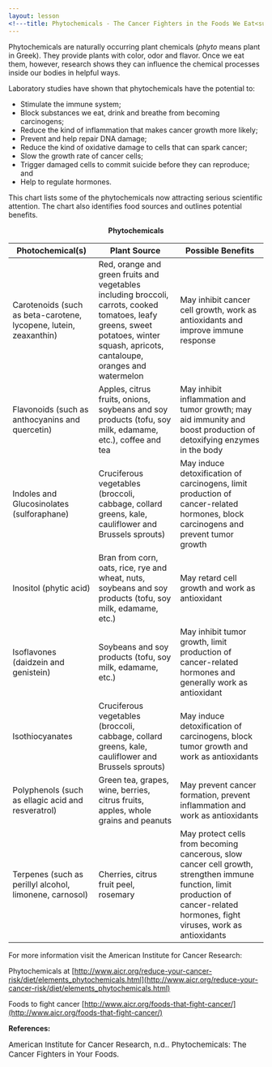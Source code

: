 ```yaml
---
layout: lesson
<!---title: Phytochemicals - The Cancer Fighters in the Foods We Eat<sup>18</sup>--->
---
```


Phytochemicals are naturally occurring plant chemicals (*phyto* means plant in Greek). They provide plants with color, odor and flavor. Once we eat them, however, research shows they can influence the chemical processes inside our bodies in helpful ways.

Laboratory studies have shown that phytochemicals have the potential to:

* Stimulate the immune system;
* Block substances we eat, drink and breathe from becoming carcinogens;
* Reduce the kind of inflammation that makes cancer growth more likely;
* Prevent and help repair DNA damage;
* Reduce the kind of oxidative damage to cells that can spark cancer;
* Slow the growth rate of cancer cells;
* Trigger damaged cells to commit suicide before they can reproduce; and
* Help to regulate hormones.

This chart lists some of the phytochemicals now attracting serious scientific attention. The chart also identifies food sources and outlines potential benefits.

<p align="center">
   <strong>Phytochemicals</strong>
</p>

| Photochemical(s) | Plant Source | Possible Benefits |
| --- | --- | --- |
| Carotenoids (such as beta-carotene, lycopene, lutein, zeaxanthin) | Red, orange and green fruits and vegetables including broccoli, carrots, cooked tomatoes, leafy greens, sweet potatoes, winter squash, apricots, cantaloupe, oranges and watermelon | May inhibit cancer cell growth, work as antioxidants and improve immune response |
| Flavonoids (such as anthocyanins and quercetin) | Apples, citrus fruits, onions, soybeans and soy products (tofu, soy milk, edamame, etc.), coffee and tea | May inhibit inflammation and tumor growth; may aid immunity and boost production of detoxifying enzymes in the body|
| Indoles and Glucosinolates (sulforaphane) | Cruciferous vegetables (broccoli, cabbage, collard greens, kale, cauliflower and Brussels sprouts)| May induce detoxification of carcinogens, limit production of cancer-related hormones, block carcinogens and prevent tumor growth |
| Inositol (phytic acid) | Bran from corn, oats, rice, rye and wheat, nuts, soybeans and soy products (tofu, soy milk, edamame, etc.) | May retard cell growth and work as antioxidant |
| Isoflavones (daidzein and genistein)| Soybeans and soy products (tofu, soy milk, edamame, etc.) | May inhibit tumor growth, limit production of cancer-related hormones and generally work as antioxidant |
| Isothiocyanates | Cruciferous vegetables (broccoli, cabbage, collard greens, kale, cauliflower and Brussels sprouts) | May induce detoxification of carcinogens, block tumor growth and work as antioxidants |
| Polyphenols (such as ellagic acid and resveratrol)| Green tea, grapes, wine, berries, citrus fruits, apples, whole grains and peanuts | May prevent cancer formation, prevent inflammation and work as antioxidants |
| Terpenes (such as perillyl alcohol, limonene, carnosol) | Cherries, citrus fruit peel, rosemary | May protect cells from becoming cancerous, slow cancer cell growth, strengthen immune function, limit production of cancer-related hormones, fight viruses, work as antioxidants |

For more information visit the American Institute for Cancer Research:

Phytochemicals at [http://www.aicr.org/reduce-your-cancer-risk/diet/elements_phytochemicals.html](http://www.aicr.org/reduce-your-cancer-risk/diet/elements_phytochemicals.html)

Foods to fight cancer [http://www.aicr.org/foods-that-fight-cancer/](http://www.aicr.org/foods-that-fight-cancer/)  

**References:**

<span style="font-size:15px;">American Institute for Cancer Research, n.d.. Phytochemicals: The Cancer Fighters in Your Foods.</span>
